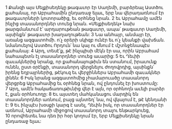 1 Քանզի այս Մելքիսեդեկը թագաւոր էր Սաղեմի, բարձրեալ Աստծու քահանայ, որ Աբրահամին ընդառաջ ելաւ, երբ նա վերադառնում էր թագաւորների կոտորածից, եւ օրհնեց նրան. 2 եւ Աբրահամը ամէն ինչից տասանորդներ տուեց նրան. «Մելքիսեդեկ» նախ թարգմանւում է՝ արդարութեան թագաւոր, ապա՝ թագաւոր Սաղեմի, այսինքն՝ թագաւոր խաղաղութեան: 3 Նա անհայր, անմայր էր, առանց ազգատոհմի. ո՛չ օրերի սկիզբ ունէր եւ ո՛չ կեանքի վախճան. նմանուելով Աստծու Որդուն՝ նա կայ ու մնում է մշտնջենապէս քահանայ:
4 Արդ, տեսէ՛ք, թէ ինչպիսի մէկն էր սա, որին Աբրահամ նահապետն էլ տասանորդներ տուեց աւարից: 5 Եւ Ղեւիի զաւակներից նրանք, որ քահանայութիւն են ստանում, իրաւունք ունեն, ըստ օրէնքի, տասանորդ վերցնելու ժողովրդից, այսինքն՝ իրենց եղբայրներից, թէկուզ եւ վերջիններս Աբրահամի զաւակներ լինեն: 6 Իսկ նրանց ազգատոհմից չհամարուածը տասանորդ վերցրեց Աբրահամից եւ օրհնեց նրան, ով ընդունել էր խոստումը: 7 Արդ, ամէն հակաճառութիւնից վեր է այն, որ օրհնողն աւելի բարձր է, քան օրհնուողը:
8 Եւ այստեղ մահկանացու մարդիկ են տասանորդներ առնում, բայց այնտեղ՝ նա, ով վկայում է, թէ կենդանի է: 9 Եւ ինչպէս խօսքի կարգ է ասել, Ղեւին իսկ, որ տասանորդներ էր առնում, Աբրահամի միջոցով տասանորդ տալու ենթարկուեց, 10 որովհետեւ նա դեռ իր հօր կողում էր, երբ Մելքիսեդեկը նրան ընդառաջ ելաւ:
